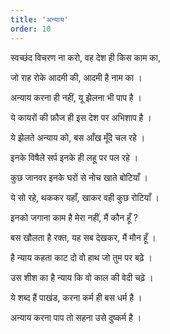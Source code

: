 ```yaml
---
title: 'अन्याय'
order: 10
---
```


स्वच्छंद विचरण ना करो, वह देश ही किस काम का,

जो राह रोके आदमी की, आदमी है नाम का ।

अन्याय करना ही नहीं, यू झेलना भी पाप है ।

ये कायरों की फ़ौज ही इस देश पर अभिशाप है ।

ये झेलते अन्याय को, बस आँख मूँदे चल रहे ।

इनके विषैले सर्प इनके ही लहू पर पल रहे ।

कुछ जानवर इनके घरों से नोच खाते बोटियाँ ।

ये सो रहे, थककर यहाँ, खाकर वही कुछ रोटियाँ ।

इनको जगाना काम है मेरा नहीं, मैं कौन हूँ ?

बस खौलता है रक्त, यह सब देखकर, मैं मौन हूँ ।

है न्याय कहता काट दो वो हाथ जो तुम पर बढ़े ।

उस शीश का है न्याय कि वो काल की वेदी चढ़े ।

ये शब्द हैं पाखंड, करना कर्म ही बस धर्म है ।

अन्याय करना पाप तो सहना उसे दुष्कर्म है ।
